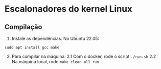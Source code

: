 # Escalonadores do kernel Linux

## Compilação

1. Instale as dependências. No Ubuntu 22.05:

`sudo apt install gcc make`

2. Para compilar na máquina:
   2.1 Com o docker, rode o script `./run.sh`
   2.2 Na máquina local, rode `make clean all run` 
